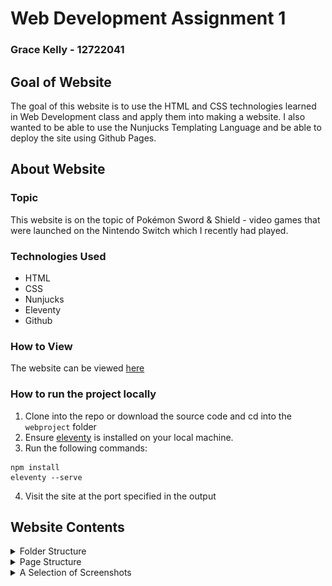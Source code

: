 # Web Development Assignment 1
### Grace Kelly - 12722041

## Goal of Website
The goal of this website is to use the HTML and CSS technologies learned in Web Development
class and apply them into making a website. I also wanted to be able to use the 
Nunjucks Templating Language and be able to deploy the site using Github Pages.

## About Website

### Topic
This website is on the topic of Pokémon Sword & Shield - video games
that were launched on the Nintendo Switch which I recently had played.

### Technologies Used

- HTML
- CSS
- Nunjucks
- Eleventy
- Github

### How to View
The website can be viewed [here](https://gracielily.github.io/webproject/)

### How to run the project locally

1. Clone into the repo or download the source code and cd into the `webproject` folder
2. Ensure [eleventy](https://www.11ty.dev/) is installed on your local machine.
3. Run the following commands:
```angular2html
npm install
eleventy --serve
```
4. Visit the site at the port specified in the output

## Website Contents

<details>
  <summary>Folder Structure</summary>

  Below is the folder structure for the website:

```
├── _includes
│   ├── _globals.njk
│   ├── footer.njk
│   ├── header.njk
│   ├── heading.njk
│   ├── layout.njk
│   ├── navigation.njk
│   └── pokedex.njk
├── _site
│   ├── css
│   ├── galar-region
│   ├── guide
│   ├── img
│   ├── index.html
│   ├── pokedex
│   └── wild-area
├── css
│   ├── common.css
│   ├── galar.css
│   ├── guide.css
│   ├── pokedex.css
│   └── wild-area.css
├── img
│   ├── gymleaders
│   ├── locations
│   ├── pokeballs
│   ├── pokemon
│   └── wild-area
├── galar-region
│   ├── ballonlea.njk
│   ├── index.njk
│   ├── motostoke.njk
│   └── wyndon.njk
├── guide.njk
├── index.njk
├── pokedex
│   ├── corviknight.njk
│   ├── grookey.njk
│   ├── index.njk
│   ├── morgrem.njk
│   ├── ponyta.njk
│   ├── scorbunny.njk
│   ├── sobble.njk
│   ├── weezing.njk
│   ├── zacian.njk
│   └── zamazenta.njk
└── wild-area.njk
```
</details>

<details>
  <summary>Page Structure</summary>

  There are 17 pages in total:

- Home Page ([link](https://gracielily.github.io/webproject/))
- The Galar Region ([link](https://gracielily.github.io/webproject/galar-region))
  - Motostoke ([link](https://gracielily.github.io/webproject/galar-region/motostoke))
  - Ballonlea ([link](https://gracielily.github.io/webproject/galar-region/ballonlea))
  - Wyndon ([link](https://gracielily.github.io/webproject/galar-region/wyndon))
- The Wild Area ([link](https://gracielily.github.io/webproject/wild-area))
- Pokedex ([link](https://gracielily.github.io/webproject/pokedex))
  - Ponyta ([link](https://gracielily.github.io/webproject/pokedex/ponyta))
  - Corviknight ([link](https://gracielily.github.io/webproject/pokedex/corviknight))
  - Grookey ([link](https://gracielily.github.io/webproject/pokedex/grookey))
  - Scorbunny ([link](https://gracielily.github.io/webproject/pokedex/scorbunny))
  - Sobble ([link](https://gracielily.github.io/webproject/pokedex/sobble))
  - Weezing ([link](https://gracielily.github.io/webproject/pokedex/weezing))
  - Morgrem ([link](https://gracielily.github.io/webproject/pokedex/morgrem))
  - Zacian ([link](https://gracielily.github.io/webproject/pokedex/zacian))
  - Zamazenta ([link](https://gracielily.github.io/webproject/pokedex/zamazenta))
- Guide ([link](https://gracielily.github.io/webproject/guide))
</details>

<details>
<summary>A Selection of Screenshots</summary>

#### Home Page
![Home Page](documentation/screenshots/index-page.png)

#### The Galar Region
![Galar Region](documentation/screenshots/galar-region.png)

#### Galar Region Location - Wyndon
![Wyndon](documentation/screenshots/wyndon.png)

#### The Wild Area
![Wild_Area](documentation/screenshots/wild-area.png)

#### Pokedex
![Pokedex](documentation/screenshots/pokedex.png)

#### Pokedex Entry
![Pokedex_Entry](documentation/screenshots/pokedex-entry.png)

</details>



